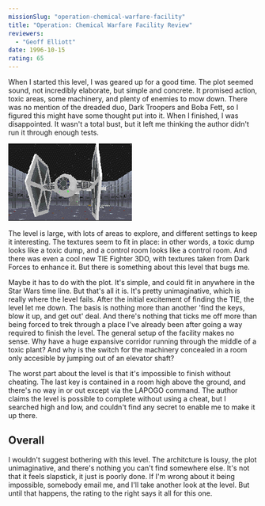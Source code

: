 ```yaml
---
missionSlug: "operation-chemical-warfare-facility"
title: "Operation: Chemical Warfare Facility Review"
reviewers: 
  - "Geoff Elliott"
date: 1996-10-15
rating: 65
---
```


When I started this level, I was geared up for a good time. The plot seemed sound, not incredibly elaborate, but simple and concrete. It promised action, toxic areas, some machinery, and plenty of enemies to mow down. There was no mention of the dreaded duo, Dark Troopers and Boba Fett, so I figured this might have some thought put into it. When I finished, I was disappointed. It wasn't a total bust, but it left me thinking the author didn't run it through enough tests.

![Operation: Chemical Warface Facility screenshot 1](./biohazrd.png "This new TIE Fighter 3DO is great, but the rest of the level doesn't tend to fare as well.")

The level is large, with lots of areas to explore, and different settings to keep it interesting. The textures seem to fit in place: in other words, a toxic dump looks like a toxic dump, and a control room looks like a control room. And there was even a cool new TIE Fighter 3DO, with textures taken from Dark Forces to enhance it. But there is something about this level that bugs me.

Maybe it has to do with the plot. It's simple, and could fit in anywhere in the Star Wars time line. But that's all it is. It's pretty unimaginative, which is really where the level fails. After the initial excitement of finding the TIE, the level let me down. The basis is nothing more than another 'find the keys, blow it up, and get out' deal. And there's nothing that ticks me off more than being forced to trek through a place I've already been after going a way required to finish the level. The general setup of the facility makes no sense. Why have a huge expansive corridor running through the middle of a toxic plant? And why is the switch for the machinery concealed in a room only accesible by jumping out of an elevator shaft?

The worst part about the level is that it's impossible to finish without cheating. The last key is contained in a room high above the ground, and there's no way in or out except via the LAPOGO command. The author claims the level is possible to complete without using a cheat, but I searched high and low, and couldn't find any secret to enable me to make it up there.

## Overall

I wouldn't suggest bothering with this level. The architcture is lousy, the plot unimaginative, and there's nothing you can't find somewhere else. It's not that it feels slapstick, it just is poorly done. If I'm wrong about it being impossible, somebody email me, and I'll take another look at the level. But until that happens, the rating to the right says it all for this one.
